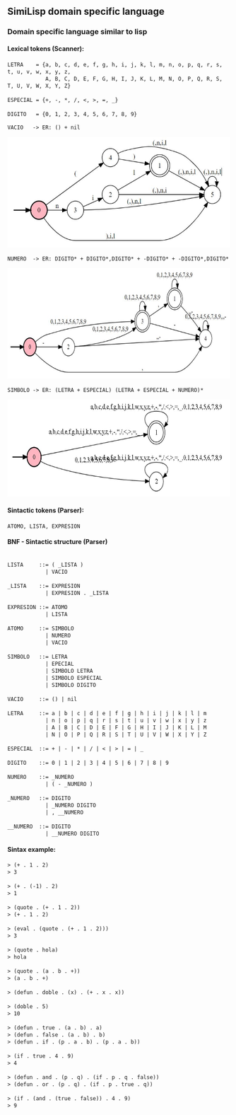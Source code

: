 <!---
pre {
  -moz-tab-size: 4;
  tab-size: 4;
}
-->
## SimiLisp domain specific language

### Domain specific language similar to lisp

#### Lexical tokens (Scanner):
```
LETRA    = {a, b, c, d, e, f, g, h, i, j, k, l, m, n, o, p, q, r, s, t, u, v, w, x, y, z, 
            A, B, C, D, E, F, G, H, I, J, K, L, M, N, O, P, Q, R, S, T, U, V, W, X, Y, Z}

ESPECIAL = {+, -, *, /, <, >, =, _}

DIGITO   = {0, 1, 2, 3, 4, 5, 6, 7, 8, 9}
```
<!---
NUMERO  -> ER: -?[0-9]*(,[0-9]*)?
(0+1+2+3+4+5+6+7+8+9)(0+1+2+3+4+5+6+7+8+9)*+((0+1+2+3+4+5+6+7+8+9)(0+1+2+3+4+5+6+7+8+9)*,(0+1+2+3+4+5+6+7+8+9)*)+(-(0+1+2+3+4+5+6+7+8+9)(0+1+2+3+4+5+6+7+8+9)*)+(-(0+1+2+3+4+5+6+7+8+9)(0+1+2+3+4+5+6+7+8+9)*,(0+1+2+3+4+5+6+7+8+9)*)

SIMBOLO -> ER: [a-zA-Z][\+\-\*\/\<\>\=\_][a-zA-Z]*[\+\-\*\/\<\>\=\_]*[0-9]*
((a+b+c+d+e+f+g+h+i+j+k+l+m+n+o+p+q+r+s+t+u+v+w+x+y+z+A+B+C+D+E+F+G+H+I+J+K+L+M+N+O+P+Q+R+S+T+U+V+W+X+Y+Z)+(\++\*+/+<+>+=+_))((a+b+c+d+e+f+g+h+i+j+k+l+m+n+o+p+q+r+s+t+u+v+w+x+y+z+A+B+C+D+E+F+G+H+I+J+K+L+M+N+O+P+Q+R+S+T+U+V+W+X+Y+Z)+(\++\*+/+<+>+=+_)+(0+1+2+3+4+5+6+7+8+9))*
((a+b+c+d+e+f+g+h+i+j+k+l+w+x+y+z)+(\++-+\*+/+<+>+=+_))((a+b+c+d+e+f+g+h+i+j+k+l+w+x+y+z)+(\++-+\*+/+<+>+=+_)+(0+1+2+3+4+5+6+7+8+9))*
(a+b+c+d+e+f+g+h+i+j+k+l+w+x+y+z+\++-+\*+/+<+>+=+_)(a+b+c+d+e+f+g+h+i+j+k+l+w+x+y+z+\++-+\*+/+<+>+=+_+0+1+2+3+4+5+6+7+8+9)*
(\++-+\*+/+<+>+=+_)
(a+b+c+d+e+f+g+h+i+j+k+l+m+n+o+p+q+r+s+t+u+v+w+x+y+z+A+B+C+D+E+F+G+H+I+J+K+L+M+N+O+P+Q+R+S+T+U+V+W+X+Y+Z)
-->

```
VACIO   -> ER: () + nil
```
<!--![](02-Scanner/img/afd-vacio.jpg)-->
<img src="02-Scanner/img/afd-vacio.jpg" height="250">

```
NUMERO  -> ER: DIGITO* + DIGITO*,DIGITO* + -DIGITO* + -DIGITO*,DIGITO*
```
<!--![](02-Scanner/img/afd-numero.JPG)-->
<img src="02-Scanner/img/afd-numero.JPG" height="250">

```
SIMBOLO -> ER: (LETRA + ESPECIAL) (LETRA + ESPECIAL + NUMERO)*
```
<!--![](02-Scanner/img/afd-simbolo.jpg)-->
<img src="02-Scanner/img/afd-simbolo.jpg" height="220">

#### Sintactic tokens (Parser):
```
ATOMO, LISTA, EXPRESION
```

#### BNF - Sintactic structure (Parser)

```bnf

LISTA     ::= ( _LISTA )
            | VACIO
          
_LISTA    ::= EXPRESION
            | EXPRESION . _LISTA

EXPRESION ::= ATOMO
            | LISTA

ATOMO     ::= SIMBOLO
            | NUMERO
            | VACIO
          
SIMBOLO   ::= LETRA
            | EPECIAL
            | SIMBOLO LETRA
            | SIMBOLO ESPECIAL
            | SIMBOLO DIGITO
     
VACIO     ::= () | nil

LETRA     ::= a | b | c | d | e | f | g | h | i | j | k | l | m 
            | n | o | p | q | r | s | t | u | v | w | x | y | z
            | A | B | C | D | E | F | G | H | I | J | K | L | M 
            | N | O | P | Q | R | S | T | U | V | W | X | Y | Z
            
ESPECIAL  ::= + | - | * | / | < | > | = | _
            
DIGITO    ::= 0 | 1 | 2 | 3 | 4 | 5 | 6 | 7 | 8 | 9

NUMERO    ::= _NUMERO
            | ( - _NUMERO )
          
_NUMERO   ::= DIGITO
            | _NUMERO DIGITO
            | , __NUMERO

__NUMERO  ::= DIGITO
            | __NUMERO DIGITO

```

#### Sintax example:

```common-lisp
> (+ . 1 . 2)
> 3

> (+ . (-1) . 2)
> 1

> (quote . (+ . 1 . 2))
> (+ . 1 . 2)

> (eval . (quote . (+ . 1 . 2)))
> 3

> (quote . hola)
> hola

> (quote . (a . b . +))
> (a . b . +)

> (defun . doble . (x) . (+ . x . x))

> (doble . 5)
> 10

> (defun . true . (a . b) . a)
> (defun . false . (a . b) . b)         
> (defun . if . (p . a . b) . (p . a . b))

> (if . true . 4 . 9)
> 4          

> (defun . and . (p . q) . (if . p . q . false))
> (defun . or . (p . q) . (if . p . true . q))

> (if . (and . (true . false)) . 4 . 9)
> 9     
```

  
